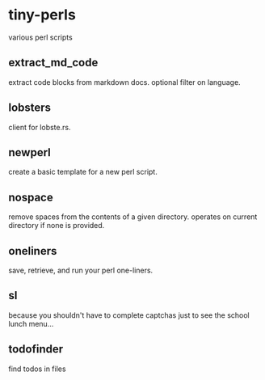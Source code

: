 # tiny-perls
various perl scripts

## extract_md_code
extract code blocks from markdown docs. optional filter on language.

## lobsters
client for lobste.rs.

## newperl
create a basic template for a new perl script.

## nospace
remove spaces from the contents of a given directory. 
operates on current directory if none is provided.

## oneliners
save, retrieve, and run your perl one-liners.

## sl
because you shouldn't have to complete captchas just to
see the school lunch menu...

## todofinder
find todos in files
